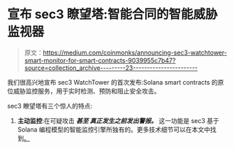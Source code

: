 # 宣布 sec3 瞭望塔:智能合同的智能威胁监视器

> 原文：<https://medium.com/coinmonks/announcing-sec3-watchtower-smart-monitor-for-smart-contracts-9039955c7b47?source=collection_archive---------23----------------------->

我们很高兴地宣布 sec3 WatchTower 的首次发布:Solana smart contracts 的原位威胁监控服务，用于实时检测、预防和阻止安全攻击。

sec3 瞭望塔有三个惊人的特点:

1.  **主动监控**:在可疑攻击 ***甚至* *真正发生之前发出警报。*** 这一功能是 sec3 基于 Solana 编程模型的智能监控引擎所独有的。更多技术细节可以在本文中找到[。](/coinmonks/on-smart-contracts-why-solana-is-more-secure-18626b09929b)